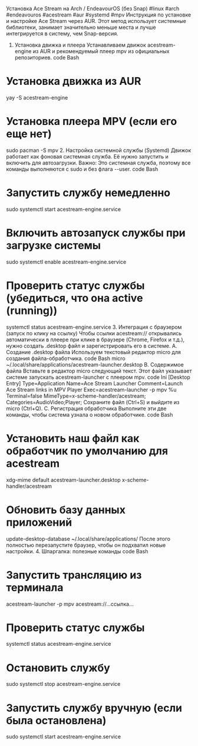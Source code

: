 
Установка Ace Stream на Arch / EndeavourOS (без Snap)
#linux #arch #endeavouros #acestream #aur #systemd #mpv
Инструкция по установке и настройке Ace Stream через AUR. Этот метод использует системные библиотеки, занимает значительно меньше места и лучше интегрируется в систему, чем Snap-версия.
1. Установка движка и плеера
Устанавливаем движок acestream-engine из AUR и рекомендуемый плеер mpv из официальных репозиториев.
code
Bash
# Установка движка из AUR
yay -S acestream-engine

# Установка плеера MPV (если его еще нет)
sudo pacman -S mpv
2. Настройка системной службы (Systemd)
Движок работает как фоновая системная служба. Её нужно запустить и включить для автозагрузки.
Важно: Это системная служба, поэтому все команды выполняются с sudo и без флага --user.
code
Bash
# Запустить службу немедленно
sudo systemctl start acestream-engine.service

# Включить автозапуск службы при загрузке системы
sudo systemctl enable acestream-engine.service

# Проверить статус службы (убедиться, что она active (running))
systemctl status acestream-engine.service
3. Интеграция с браузером (запуск по клику на ссылку)
Чтобы ссылки acestream:// открывались автоматически в плеере при клике в браузере (Chrome, Firefox и т.д.), нужно создать .desktop файл и зарегистрировать его в системе.
A. Создание .desktop файла
Используем текстовый редактор micro для создания файла-обработчика.
code
Bash
micro ~/.local/share/applications/acestream-launcher.desktop
B. Содержимое файла
Вставьте в редактор micro следующий текст. Этот файл указывает системе запускать acestream-launcher с плеером mpv.
code
Ini
[Desktop Entry]
Type=Application
Name=Ace Stream Launcher
Comment=Launch Ace Stream links in MPV Player
Exec=acestream-launcher -p mpv %u
Terminal=false
MimeType=x-scheme-handler/acestream;
Categories=AudioVideo;Player;
Сохраните файл (Ctrl+S) и выйдите из micro (Ctrl+Q).
C. Регистрация обработчика
Выполните эти две команды, чтобы система узнала о новом обработчике.
code
Bash
# Установить наш файл как обработчик по умолчанию для acestream
xdg-mime default acestream-launcher.desktop x-scheme-handler/acestream

# Обновить базу данных приложений
update-desktop-database ~/.local/share/applications/
После этого полностью перезапустите браузер, чтобы он подхватил новые настройки.
4. Шпаргалка: полезные команды
code
Bash
# Запустить трансляцию из терминала
acestream-launcher -p mpv acestream://...ссылка...

# Проверить статус службы
systemctl status acestream-engine.service

# Остановить службу
sudo systemctl stop acestream-engine.service

# Запустить службу вручную (если была остановлена)
sudo systemctl start acestream-engine.service